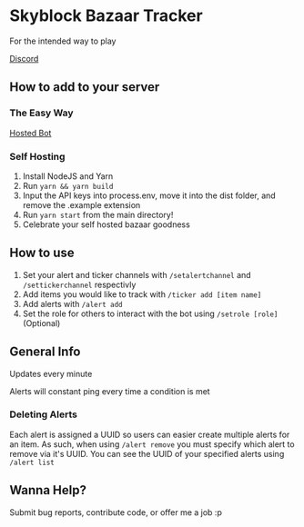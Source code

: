 # Skyblock Bazaar Tracker

For the intended way to play

[Discord](https://discord.gg/JbUYwMDKAX)

## How to add to your server

### The Easy Way
[Hosted Bot](https://discord.com/api/oauth2/authorize?client_id=989871150471454752&permissions=3072&scope=bot%20applications.commands)

### Self Hosting
1. Install NodeJS and Yarn
2. Run `yarn && yarn build`
3. Input the API keys into process.env, move it into the dist folder, and remove the .example extension
4. Run `yarn start` from the main directory!
5. Celebrate your self hosted bazaar goodness

## How to use

1. Set your alert and ticker channels with `/setalertchannel` and `/settickerchannel` respectivly
2. Add items you would like to track with `/ticker add [item name]`
3. Add alerts with `/alert add`
4. Set the role for others to interact with the bot using `/setrole [role]` (Optional)

## General Info

Updates every minute

Alerts will constant ping every time a condition is met

### Deleting Alerts

Each alert is assigned a UUID so users can easier create multiple alerts for an item. As such, when using `/alert remove` you must specify which alert to remove via it's UUID. You can see the UUID of your specified alerts using `/alert list`

## Wanna Help?

Submit bug reports, contribute code, or offer me a job :p